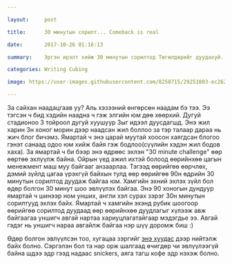 ```yaml
---

layout:     post

title:      30 минутын сорилт... Comeback is real

date:       2017-10-26 01:16:13

summary:    Эргэн ирэлт хийж 30 минутын сорилтод Төгөлдөрийг дуудахуй.

categories: Writing Cubing

image: https://user-images.githubusercontent.com/8258715/29251803-ec2624a0-8096-11e7-9d0b-ffeee54adeda.png

---
```


За сайхан наадацгаав уу? Аль хэзээний өнгөрсөн наадам бэ тээ. Ээ тэгсэн ч бид хэдийн наадна ч гэж элгийн юм дөө хөөрхий. Дугуй стадионоо 3 тойроол дугуй хуушуур 3ыг идээл дуусдагшд. Энэ жил харин 3н хоног морин дээр наадсан жил боллоо за тэр талаар дараа нь жич блог бичэмз. Ямартай ч энэ царай муутай хоосон хаягдсан блогоо гэнэт санаад одоо юм хийж байя гэж бодлоо(сүүлийн хэдэн жил бодов хаха). За ямартай ч би бээр энэ өдрөөс эхлэн "30 minute challenge" өөр өөртөө эхлүүлж байна. Ойрын үед ажил ихтэй болоод өөрийнхөө цагын менежмент маш муу байгааг анзаарлаа. Тэгээд өөрийгөө өөрчлөх, дэмий зүйлд цагаа үрэхгүй байхын тулд өөр өөрийгөө 90н өдрийн 30 минутын сорилтод дуудаж байгаа юм. Хамгийн эхний эхлэх зүйл бол өдөр болгон 30 минут шоо эвлүүлэх байгаа. Энэ 90 хоногын дундуур ямартай ч шинээр ном унших, англи хэл сурах зэрэг 30н минутын сорилтууд эхлэх байх. Ямартай ч хамгийн эхэнд рубик шоогоор өөрийгөө сорилтод дуудаад өөр өөрийнхөө дуудлагыг хүлээж авж байгаагаа уншигч авгай нартаа хариуцлагатайгаар мэдэгдье ээ. Авгай гэдэг нь уншигч нараа авгайлж байгаа нэр шүү доромж биш :) 



Өдөр болгон эвлүүлсэн тоо, хугацаа зэргийг [энэ хуудас](https://tgldr.github.io/30-minutes-rubik/) дээр нийтэлж байх болно. Сэргэлэн бол та нар орж шалгаад өчигдөр чи эвлүүлээгүй байна шдээ эдр гээд надаас snickers, аяга тагш кофе эдр нэхэж болно. 